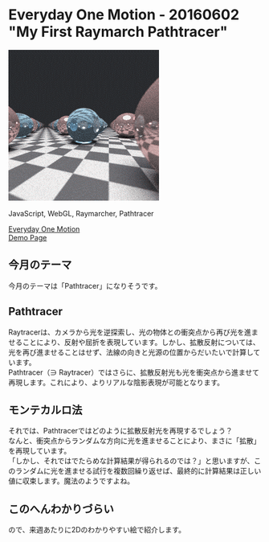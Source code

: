 # Everyday One Motion - 20160602 "My First Raymarch Pathtracer"  

![](20160602.gif)  

JavaScript, WebGL, Raymarcher, Pathtracer  

[Everyday One Motion](http://motions.work/motion/253)  
[Demo Page](http://fms-cat.github.io/eom_20160602)  

## 今月のテーマ

今月のテーマは「Pathtracer」になりそうです。  

## Pathtracer

Raytracerは、カメラから光を逆探索し、光の物体との衝突点から再び光を進ませることにより、反射や屈折を表現しています。しかし、拡散反射については、光を再び進ませることはせず、法線の向きと光源の位置からだいたいで計算しています。  
Pathtracer（∋ Raytracer）ではさらに、拡散反射光も光を衝突点から進ませて再現します。これにより、よりリアルな陰影表現が可能となります。  

## モンテカルロ法

それでは、Pathtracerではどのように拡散反射光を再現するでしょう？  
なんと、衝突点からランダムな方向に光を進ませることにより、まさに「拡散」を再現しています。  
「しかし、それではでたらめな計算結果が得られるのでは？」と思いますが、このランダムに光を進ませる試行を複数回繰り返せば、最終的に計算結果は正しい値に収束します。魔法のようですよね。  

## このへんわかりづらい

ので、来週あたりに2Dのわかりやすい絵で紹介します。
